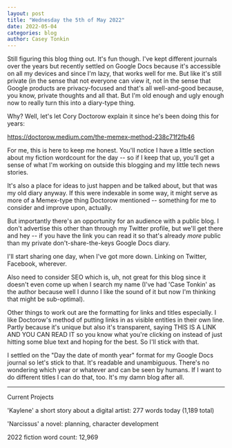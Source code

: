 ```yaml
---
layout: post
title: "Wednesday the 5th of May 2022"
date: 2022-05-04
categories: blog
author: Casey Tonkin
---
```


Still figuring this blog thing out. It's fun though. I've kept different journals over the years but recently settled on Google Docs because it's accessible on all my devices
and since I'm lazy, that works well for me. But like it's still private (in the sense that not everyone can view it, not in the sense that Google products are privacy-focused
and that's all well-and-good because, you know, private thoughts and all that. But I'm old enough and ugly enough now to really turn this into a diary-type thing.

Why? Well, let's let Cory Doctorow explain it since he's been doing this for years:

<a href='https://doctorow.medium.com/the-memex-method-238c71f2fb46'>https://doctorow.medium.com/the-memex-method-238c71f2fb46</a>

For me, this is here to keep me honest. You'll notice I have a little section about my fiction wordcount for the day -- so if I keep that up, you'll get a sense of what I'm working
on outside this blogging and my little tech news stories.

It's also a place for ideas to just happen and be talked about, but that was my old diary anyway. If this were indexable in some way, it might serve as more of a Memex-type
thing Doctorow mentioned -- something for me to consider and improve upon, actually.

But importantly there's an opportunity for an audience with a public blog. I don't advertise this other than through my Twitter profile, but we'll get there and hey -- if 
you have the link you can read it so that's already <i>more</i> public than my private don't-share-the-keys Google Docs diary.

I'll start sharing one day, when I've got more down. Linking on Twitter, Facebook, wherever.

Also need to consider SEO which is, uh, not great for this blog since it doesn't even come up when I search my name 
(I've had 'Case Tonkin' as the author because well I dunno I like the sound of it but now I'm thinking that might be sub-optimal).

Other things to work out are the formatting for links and titles especially. I like Doctorow's method of putting links in as visible entities in their own line. Partly
because it's unique but also it's transparent, saying THIS IS A LINK AND YOU CAN READ IT so you know what you're clicking on instead of just hitting some blue text and
hoping for the best. So I'll stick with that.

I settled on the "Day the date of month year" format for my Google Docs journal so let's stick to that. It's readable and unambiguous. There's no wondering which year or
whatever and can be seen by humans. If I want to do different titles I can do that, too. It's my damn blog after all.

__________
Current Projects

'Kaylene' a short story about a digital artist: 277 words today (1,189 total)

'Narcissus' a novel: planning, character development

2022 fiction word count: 12,969
